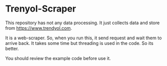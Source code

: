 # Trenyol-Scraper

This repository has not any data processing. It just collects data and store from https://www.trendyol.com.

It is a web-scraper. So, when you run this, it send request and wait them to arrive back. It takes some time but threading is used in the code. So its better. 

You should review the example code before use it. 
